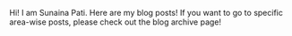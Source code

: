 Hi! I am Sunaina Pati. Here are my blog posts! If you want to go to specific area-wise posts, please check out the blog archive page! 
